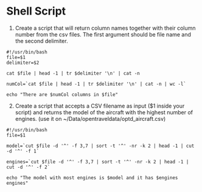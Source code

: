 # Shell Script

1.  Create a script that will return column names together with their column number from the csv files. The first argument should be file name and the second delimiter.

```
#!/usr/bin/bash
file=$1
delimiter=$2

cat $file | head -1 | tr $delimiter '\n' | cat -n

numCol=`cat $file | head -1 | tr $delimiter '\n' | cat -n | wc -l`

echo "There are $numCol columns in $file"
```
2.  Create a script that accepts a CSV filename as input ($1 inside your script) and returns the model of the
aircraft with the highest number of engines. (use it on ~/Data/opentraveldata/optd_aircraft.csv)

```
#!/usr/bin/bash
file=$1

model=`cut $file -d '^' -f 3,7 | sort -t '^' -nr -k 2 | head -1 | cut -d '^' -f 1`

engines=`cut $file -d '^' -f 3,7 | sort -t '^' -nr -k 2 | head -1 | cut -d '^' -f 2`

echo "The model with most engines is $model and it has $engines engines"
```
